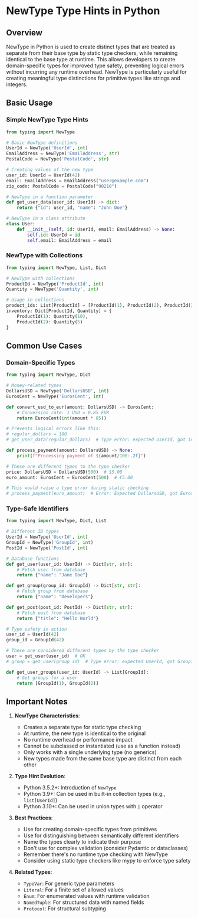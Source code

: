 # NewType Type Hints in Python

## Overview
NewType in Python is used to create distinct types that are treated as separate from their base type by static type checkers, while remaining identical to the base type at runtime. This allows developers to create domain-specific types for improved type safety, preventing logical errors without incurring any runtime overhead. NewType is particularly useful for creating meaningful type distinctions for primitive types like strings and integers.

## Basic Usage

### Simple NewType Type Hints
```python
from typing import NewType

# Basic NewType definitions
UserId = NewType('UserId', int)
EmailAddress = NewType('EmailAddress', str)
PostalCode = NewType('PostalCode', str)

# Creating values of the new type
user_id: UserId = UserId(42)
email: EmailAddress = EmailAddress("user@example.com")
zip_code: PostalCode = PostalCode("90210")

# NewType in a function parameter
def get_user_data(user_id: UserId) -> dict:
    return {"id": user_id, "name": "John Doe"}

# NewType in a class attribute
class User:
    def __init__(self, id: UserId, email: EmailAddress) -> None:
        self.id: UserId = id
        self.email: EmailAddress = email
```

### NewType with Collections
```python
from typing import NewType, List, Dict

# NewType with collections
ProductId = NewType('ProductId', int)
Quantity = NewType('Quantity', int)

# Usage in collections
product_ids: List[ProductId] = [ProductId(1), ProductId(2), ProductId(3)]
inventory: Dict[ProductId, Quantity] = {
    ProductId(1): Quantity(10),
    ProductId(2): Quantity(5)
}
```

## Common Use Cases

### Domain-Specific Types
```python
from typing import NewType, Dict

# Money-related types
DollarsUSD = NewType('DollarsUSD', int)
EurosCent = NewType('EurosCent', int)

def convert_usd_to_eur(amount: DollarsUSD) -> EurosCent:
    # Conversion rate: 1 USD = 0.85 EUR
    return EurosCent(int(amount * 85))

# Prevents logical errors like this:
# regular_dollars = 100
# get_user_data(regular_dollars)  # Type error: expected UserId, got int

def process_payment(amount: DollarsUSD) -> None:
    print(f"Processing payment of ${amount/100:.2f}")

# These are different types to the type checker
price: DollarsUSD = DollarsUSD(500)  # $5.00
euro_amount: EurosCent = EurosCent(500)  # €5.00

# This would raise a type error during static checking
# process_payment(euro_amount)  # Error: Expected DollarsUSD, got EurosCent
```

### Type-Safe Identifiers
```python
from typing import NewType, Dict, List

# Different ID types
UserId = NewType('UserId', int)
GroupId = NewType('GroupId', int)
PostId = NewType('PostId', int)

# Database functions
def get_user(user_id: UserId) -> Dict[str, str]:
    # Fetch user from database
    return {"name": "Jane Doe"}

def get_group(group_id: GroupId) -> Dict[str, str]:
    # Fetch group from database
    return {"name": "Developers"}

def get_post(post_id: PostId) -> Dict[str, str]:
    # Fetch post from database
    return {"title": "Hello World"}

# Type safety in action
user_id = UserId(42)
group_id = GroupId(42)

# These are considered different types by the type checker
user = get_user(user_id)  # OK
# group = get_user(group_id)  # Type error: expected UserId, got GroupId

def get_user_groups(user_id: UserId) -> List[GroupId]:
    # Get groups for a user
    return [GroupId(1), GroupId(2)]
```

## Important Notes

1. **NewType Characteristics**:
   - Creates a separate type for static type checking
   - At runtime, the new type is identical to the original
   - No runtime overhead or performance impact
   - Cannot be subclassed or instantiated (use as a function instead)
   - Only works with a single underlying type (no generics)
   - New types made from the same base type are distinct from each other

2. **Type Hint Evolution**:
   - Python 3.5.2+: Introduction of `NewType`
   - Python 3.9+: Can be used in built-in collection types (e.g., `list[UserId]`)
   - Python 3.10+: Can be used in union types with `|` operator

3. **Best Practices**:
   - Use for creating domain-specific types from primitives
   - Use for distinguishing between semantically different identifiers
   - Name the types clearly to indicate their purpose
   - Don't use for complex validation (consider Pydantic or dataclasses)
   - Remember there's no runtime type checking with NewType
   - Consider using static type checkers like mypy to enforce type safety

4. **Related Types**:
   - `TypeVar`: For generic type parameters
   - `Literal`: For a finite set of allowed values
   - `Enum`: For enumerated values with runtime validation
   - `NamedTuple`: For structured data with named fields
   - `Protocol`: For structural subtyping